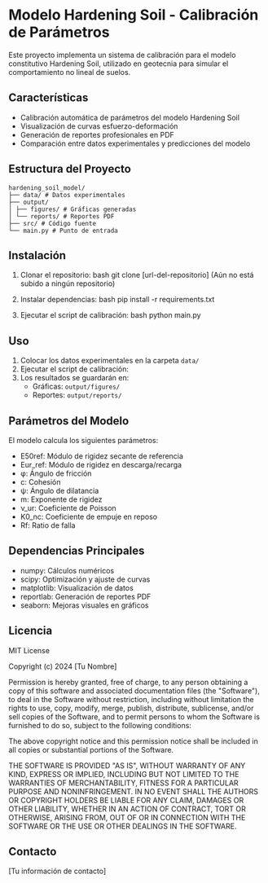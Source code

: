 # Modelo Hardening Soil - Calibración de Parámetros

Este proyecto implementa un sistema de calibración para el modelo constitutivo Hardening Soil, utilizado en geotecnia para simular el comportamiento no lineal de suelos.

## Características

- Calibración automática de parámetros del modelo Hardening Soil
- Visualización de curvas esfuerzo-deformación
- Generación de reportes profesionales en PDF
- Comparación entre datos experimentales y predicciones del modelo

## Estructura del Proyecto 
    hardening_soil_model/
    ├── data/ # Datos experimentales
    ├── output/
    │ ├── figures/ # Gráficas generadas
    │ └── reports/ # Reportes PDF
    ├── src/ # Código fuente
    └── main.py # Punto de entrada
## Instalación

1. Clonar el repositorio: 
bash
git clone [url-del-repositorio] (Aún no está subido a ningún repositorio)

2. Instalar dependencias:
bash
pip install -r requirements.txt

3. Ejecutar el script de calibración:
bash
python main.py

## Uso

1. Colocar los datos experimentales en la carpeta `data/`
2. Ejecutar el script de calibración:
3. Los resultados se guardarán en:
   - Gráficas: `output/figures/`
   - Reportes: `output/reports/`

## Parámetros del Modelo

El modelo calcula los siguientes parámetros:

- E50ref: Módulo de rigidez secante de referencia
- Eur_ref: Módulo de rigidez en descarga/recarga
- φ: Ángulo de fricción
- c: Cohesión
- ψ: Ángulo de dilatancia
- m: Exponente de rigidez
- ν_ur: Coeficiente de Poisson
- K0_nc: Coeficiente de empuje en reposo
- Rf: Ratio de falla

## Dependencias Principales

- numpy: Cálculos numéricos
- scipy: Optimización y ajuste de curvas
- matplotlib: Visualización de datos
- reportlab: Generación de reportes PDF
- seaborn: Mejoras visuales en gráficos

## Licencia

MIT License

Copyright (c) 2024 [Tu Nombre]

Permission is hereby granted, free of charge, to any person obtaining a copy
of this software and associated documentation files (the "Software"), to deal
in the Software without restriction, including without limitation the rights
to use, copy, modify, merge, publish, distribute, sublicense, and/or sell
copies of the Software, and to permit persons to whom the Software is
furnished to do so, subject to the following conditions:

The above copyright notice and this permission notice shall be included in all
copies or substantial portions of the Software.

THE SOFTWARE IS PROVIDED "AS IS", WITHOUT WARRANTY OF ANY KIND, EXPRESS OR
IMPLIED, INCLUDING BUT NOT LIMITED TO THE WARRANTIES OF MERCHANTABILITY,
FITNESS FOR A PARTICULAR PURPOSE AND NONINFRINGEMENT. IN NO EVENT SHALL THE
AUTHORS OR COPYRIGHT HOLDERS BE LIABLE FOR ANY CLAIM, DAMAGES OR OTHER
LIABILITY, WHETHER IN AN ACTION OF CONTRACT, TORT OR OTHERWISE, ARISING FROM,
OUT OF OR IN CONNECTION WITH THE SOFTWARE OR THE USE OR OTHER DEALINGS IN THE
SOFTWARE.

## Contacto

[Tu información de contacto]
